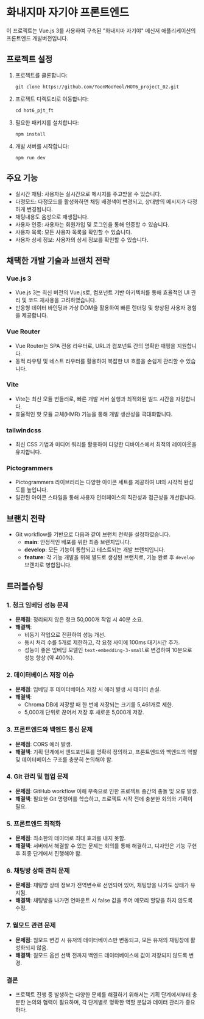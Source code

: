 # 화내지마 자기야 프론트엔드

이 프로젝트는 Vue.js 3를 사용하여 구축된 "화내지마 자기야" 메신저 애플리케이션의 프론트엔드 개발버전입니다.

## 프로젝트 설정

1. 프로젝트를 클론합니다:
   ```
   git clone https://github.com/YoonMooYeol/HOT6_project_02.git
   ```
   
2. 프로젝트 디렉토리로 이동합니다:
   ```
   cd hot6_pjt_ft
   ```

3. 필요한 패키지를 설치합니다:
   ```
   npm install
   ```

4. 개발 서버를 시작합니다:
   ```
   npm run dev
   ```

## 주요 기능

- 실시간 채팅: 사용자는 실시간으로 메시지를 주고받을 수 있습니다.
- 다정모드: 다정모드를 활성화하면 채팅 배경색이 변경되고, 상대방의 메시지가 다정하게 변경됩니다. 
- 채팅내용도 음성으로 재생됩니다.
- 사용자 인증: 사용자는 회원가입 및 로그인을 통해 인증할 수 있습니다.
- 사용자 목록: 모든 사용자 목록을 확인할 수 있습니다.
- 사용자 상세 정보: 사용자의 상세 정보를 확인할 수 있습니다.

## 채택한 개발 기술과 브랜치 전략

### Vue.js 3
- Vue.js 3는 최신 버전의 Vue.js로, 컴포넌트 기반 아키텍처를 통해 효율적인 UI 관리 및 코드 재사용을 고려하였습니다.
- 반응형 데이터 바인딩과 가상 DOM을 활용하여 빠른 렌더링 및 향상된 사용자 경험을 제공합니다.

### Vue Router
- Vue Router는 SPA 전용 라우터로, URL과 컴포넌트 간의 명확한 매핑을 지원합니다.
- 동적 라우팅 및 네스트 라우터를 활용하여 복잡한 UI 흐름을 손쉽게 관리할 수 있습니다.

### Vite
- Vite는 최신 모듈 번들러로, 빠른 개발 서버 실행과 최적화된 빌드 시간을 자랑합니다.
- 효율적인 핫 모듈 교체(HMR) 기능을 통해 개발 생산성을 극대화합니다.

### tailwindcss
- 최신 CSS 기법과 미디어 쿼리를 활용하여 다양한 디바이스에서 최적의 레이아웃을 유지합니다.

### Pictogrammers
- Pictogrammers 라이브러리는 다양한 아이콘 세트를 제공하여 UI의 시각적 완성도를 높입니다.
- 일관된 아이콘 스타일을 통해 사용자 인터페이스의 직관성과 접근성을 개선합니다.

## 브랜치 전략

- Git workflow를 기반으로 다음과 같이 브랜치 전략을 설정하였습니다.
    - **main**: 안정적인 배포를 위한 최종 브랜치입니다.
    - **develop**: 모든 기능이 통합되고 테스트되는 개발 브랜치입니다.
    - **feature**: 각 기능 개발을 위해 별도로 생성된 브랜치로, 기능 완료 후 `develop` 브랜치로 병합됩니다.

## 트러블슈팅


### 1. 청크 임베딩 성능 문제  
- **문제점**: 정리되지 않은 청크 50,000개 작업 시 40분 소요.  
- **해결책**:   
  - 비동기 작업으로 전환하여 성능 개선.  
  - 동시 처리 수를 5개로 제한하고, 각 요청 사이에 100ms 대기시간 추가.  
  - 성능이 좋은 임베딩 모델인 `text-embedding-3-small`로 변경하여 10분으로 성능 향상 (약 400%).  

### 2. 데이터베이스 저장 이슈  
- **문제점**: 임베딩 후 데이터베이스 저장 시 에러 발생 시 데이터 손실.  
- **해결책**:   
  - Chroma DB에 저장할 때 한 번에 저장되는 크기를 5,461개로 제한.  
  - 5,000개 단위로 끊어서 저장 후 새로운 5,000개 저장.  

### 3. 프론트엔드와 백엔드 통신 문제  
- **문제점**: CORS 에러 발생.  
- **해결책**: 기획 단계에서 엔드포인트를 명확히 정의하고, 프론트엔드와 백엔드의 역할 및 데이터베이스 구조를 충분히 논의해야 함.  

### 4. Git 관리 및 협업 문제  
- **문제점**: GitHub workflow 이해 부족으로 인한 프로젝트 중간의 충돌 및 오류 발생.  
- **해결책**: 필요한 Git 명령어를 학습하고, 프로젝트 시작 전에 충분한 회의와 기획이 필요.  

### 5. 프론트엔드 최적화  
- **문제점**: 최소한의 데이터로 최대 효과를 내지 못함.  
- **해결책**: 서버에서 해결할 수 있는 문제는 회의를 통해 해결하고, 디자인은 기능 구현 후 최종 단계에서 진행해야 함.  

### 6. 채팅방 상태 관리 문제  
- **문제점**: 채팅방 상태 정보가 전역변수로 선언되어 있어, 채팅방을 나가도 상태가 유지됨.  
- **해결책**: 채팅방을 나가면 언마운트 시 false 값을 주어 메모리 할당을 하지 않도록 수정.  

### 7. 웜모드 관련 문제  
- **문제점**: 웜모드 변경 시 유저의 데이터베이스만 변동되고, 모든 유저의 채팅창에 활성화되지 않음.  
- **해결책**: 웜모드 옵션 선택 전까지 백엔드 데이터베이스에 값이 저장되지 않도록 변경.  

### 결론  
- 프로젝트 진행 중 발생하는 다양한 문제를 해결하기 위해서는 기획 단계에서부터 충분한 논의와 협력이 필요하며, 각 단계별로 명확한 역할 분담과 데이터 관리가 중요하다.

